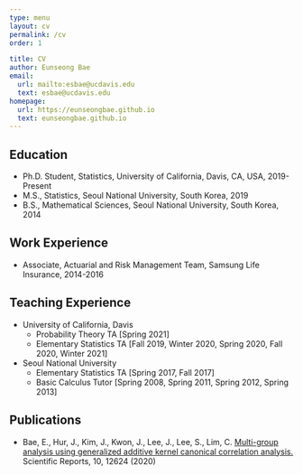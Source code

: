 ```yaml
---
type: menu
layout: cv
permalink: /cv
order: 1

title: CV
author: Eunseong Bae
email:
  url: mailto:esbae@ucdavis.edu
  text: esbae@ucdavis.edu
homepage:
  url: https://eunseongbae.github.io
  text: eunseongbae.github.io
---
```


## Education
- Ph.D. Student, Statistics, University of California, Davis, CA, USA, 2019-Present
- M.S., Statistics, Seoul National University, South Korea, 2019
- B.S., Mathematical Sciences, Seoul National University, South Korea, 2014

## Work Experience
- Associate, Actuarial and Risk Management Team, Samsung Life Insurance, 2014-2016

## Teaching Experience

- University of California, Davis
  - Probability Theory TA [Spring 2021]
  - Elementary Statistics TA [Fall 2019, Winter 2020, Spring 2020, Fall 2020, Winter 2021]
- Seoul National University
  - Elementary Statistics TA [Spring 2017, Fall 2017]
  - Basic Calculus Tutor [Spring 2008, Spring 2011, Spring 2012, Spring 2013]

## Publications
- Bae, E., Hur, J., Kim, J., Kwon, J., Lee, J., Lee, S., Lim, C. <a href="https://www.nature.com/articles/s41598-020-69575-x" target="_blank" rel="noopener noreferrer">Multi-group analysis using generalized additive kernel canonical correlation analysis.</a> Scientific Reports, 10, 12624 (2020)